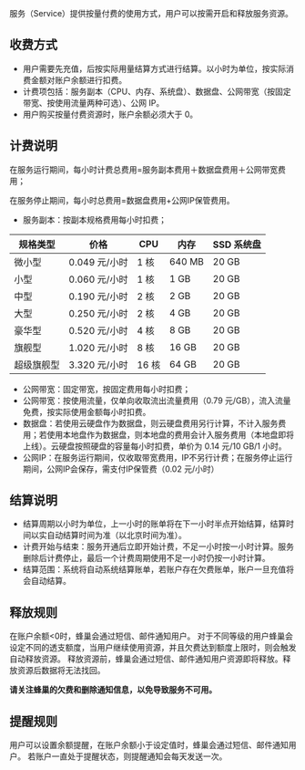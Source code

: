 服务（Service）提供按量付费的使用方式，用户可以按需开启和释放服务资源。

## 收费方式

* 用户需要先充值，后按实际用量结算方式进行结算。以小时为单位，按实际消费金额对账户余额进行扣费。
* 计费项包括：服务副本（CPU、内存、系统盘）、数据盘、公网带宽（按固定带宽、按使用流量两种可选）、公网 IP。
* 用户购买按量付费资源时，账户余额必须大于 0。

## 计费说明

在服务运行期间，每小时计费总费用=服务副本费用＋数据盘费用＋公网带宽费用；

在服务停止期间，每小时总费用=数据盘费用+公网IP保管费用。

* 服务副本：按副本规格费用每小时扣费；

| **规格类型** |    **价格**   | **CPU** | **内存** | **SSD 系统盘** |
|--------------|---------------|---------|----------|----------------|
| 微小型       | 0.049 元/小时 | 1 核    | 640 MB   | 20 GB          |
| 小型         | 0.060 元/小时 | 1 核    | 1 GB     | 20 GB          |
| 中型         | 0.190 元/小时 | 2 核    | 2 GB     | 20 GB          |
| 大型         | 0.250 元/小时 | 2 核    | 4 GB     | 20 GB          |
| 豪华型       | 0.520 元/小时 | 4 核    | 8 GB     | 20 GB          |
| 旗舰型       | 1.020 元/小时 | 8 核    | 16 GB    | 20 GB          |
| 超级旗舰型   | 3.320 元/小时 | 16 核   | 64 GB    | 20 GB          |

* 公网带宽：固定带宽，按固定费用每小时扣费；
* 公网带宽：按使用流量，仅单向收取流出流量费用（0.79 元/GB），流入流量免费，按实际使用金额每小时扣费。
* 数据盘：若使用云硬盘作为数据盘，则云硬盘费用另行计算，不计入服务费用；若使用本地盘作为数据盘，则本地盘的费用会计入服务费用（本地盘即将上线）。云硬盘按照硬盘的容量每小时扣费，单价为 0.14 元/10 GB/1 小时。
* 公网IP：在服务运行期间，仅收取带宽费用，IP不另行计费；在服务停止运行期间，公网IP会保存，需支付IP保管费（0.02 元/小时）

## 结算说明

* 结算周期以小时为单位，上一小时的账单将在下一小时半点开始结算，结算时间以实自动结算时间为准（以北京时间为准）。
* 计费开始与结束：服务开通后立即开始计费，不足一小时按一小时计算。服务删除后计费停止，最后一个计费周期使用不足一小时仍按一小时计算。
* 结算范围：系统将自动系统结算账单，若账户存在欠费账单，账户一旦充值将会自动结算。

## 释放规则

在账户余额<0时，蜂巢会通过短信、邮件通知用户。 对于不同等级的用户蜂巢会设定不同的透支额度，当用户继续使用资源，并且欠费达到额度上限时，则会触发自动释放资源。 释放资源前，蜂巢会通过短信、邮件通知用户资源即将释放。释放资源后数据将无法找回。

**请关注蜂巢的欠费和删除通知信息，以免导致服务不可用。**

## 提醒规则

用户可以设置余额提醒，在账户余额小于设定值时，蜂巢会通过短信、邮件通知用户。 若账户一直处于提醒状态，则提醒通知会每天发送一次。
